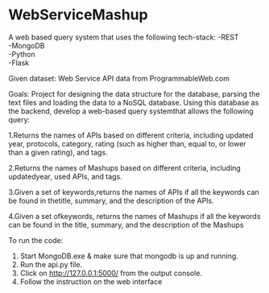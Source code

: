 # WebServiceMashup
A web based query system that uses the following tech-stack:
-REST  
-MongoDB  
-Python  
-Flask  

Given dataset: 
Web Service API data from ProgrammableWeb.com 

Goals:
Project for designing the data structure for the database, parsing the text files and loading the data to a NoSQL database. 
Using this database as the backend, develop a web-based query systemthat allows the following query:

1.Returns the names of APIs based on different criteria, including updated year, protocols, category, rating (such as higher than, equal to, or lower than a given rating), and tags.

2.Returns the names of Mashups based on different criteria, including updatedyear, used APIs, and tags. 

3.Given a set of keywords,returns the names of APIs if all the keywords can be found in thetitle, summary, and the description of the APIs.

4.Given a set ofkeywords, returns the names of Mashups if all the keywords can be found in the title, summary, and the description of the Mashups

To run the code:

1. Start MongoDB.exe & make sure that mongodb is up and running.
2. Run the api.py file.
3. Click on http://127.0.0.1:5000/ from the output console.
4. Follow the instruction on the web interface
